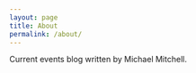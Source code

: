 ```yaml
---
layout: page
title: About
permalink: /about/
---
```


Current events blog written by Michael Mitchell.